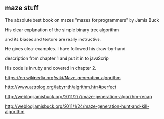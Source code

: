 ## maze stuff


The absolute best book on mazes 
"mazes for programmers" by Jamis Buck

His clear explanation of the simple binary tree algorithm

and its biases and texture are really instructive.

He gives clear examples. I have followed his draw-by-hand

description from chapter 1 and put it in to javaScrip

His code is in ruby and covered in chapter 2.


https://en.wikipedia.org/wiki/Maze_generation_algorithm

http://www.astrolog.org/labyrnth/algrithm.htm#perfect


http://weblog.jamisbuck.org/2011/2/7/maze-generation-algorithm-recap


http://weblog.jamisbuck.org/2011/1/24/maze-generation-hunt-and-kill-algorithm